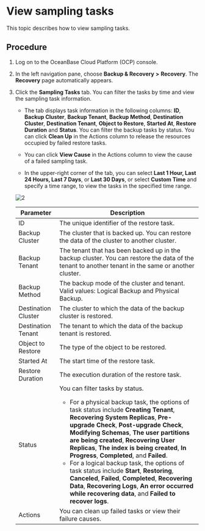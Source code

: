 # View sampling tasks

This topic describes how to view sampling tasks. 

## Procedure

1. Log on to the OceanBase Cloud Platform (OCP) console. 

2. In the left navigation pane, choose **Backup & Recovery** **\>** **Recovery**. The **Recovery** page automatically appears. 

3. Click the **Sampling Tasks** tab. You can filter the tasks by time and view the sampling task information. 

   * The tab displays task information in the following columns: **ID**, **Backup Cluster**, **Backup Tenant**, **Backup Method**, **Destination Cluster**, **Destination Tenant**, **Object to Restore**, **Started At**, **Restore Duration** and **Status**. You can filter the backup tasks by status. You can click **Clean Up** in the Actions column to release the resources occupied by failed restore tasks. 

   * You can click **View Cause** in the Actions column to view the cause of a failed sampling task. 

   * In the upper-right corner of the tab, you can select **Last 1 Hour, Last 24 Hours, Last 7 Days**, or **Last 30 Days**, or select **Custom Time** and specify a time range, to view the tasks in the specified time range. 

   ![2](https://obbusiness-private.oss-cn-shanghai.aliyuncs.com/doc/img/ocp/422/OAS/sampling-task-1.png)

   | **Parameter** | **Description** |
   | --- | --- |
   | ID | The unique identifier of the restore task.  |
   | Backup Cluster | The cluster that is backed up. You can restore the data of the cluster to another cluster.  |
   | Backup Tenant | The tenant that has been backed up in the backup cluster. You can restore the data of the tenant to another tenant in the same or another cluster.  |
   | Backup Method | The backup mode of the cluster and tenant. Valid values: Logical Backup and Physical Backup.  |
   | Destination Cluster | The cluster to which the data of the backup cluster is restored.  |
   | Destination Tenant | The tenant to which the data of the backup tenant is restored.  |
   | Object to Restore | The type of the object to be restored.  |
   | Started At | The start time of the restore task.  |
   | Restore Duration | The execution duration of the restore task.  |
   | Status | You can filter tasks by status. <ul><li>For a physical backup task, the options of task status include **Creating Tenant**, **Recovering System Replicas**, **Pre-upgrade Check**, **Post-upgrade Check**, **Modifying Schemas**, **The user partitions are being created**, **Recovering User Replicas**, **The index is being created**, **In Progress**, **Completed**, and **Failed**. </li><li>For a logical backup task, the options of task status include **Start**, **Restoring**, **Canceled**, **Failed**, **Completed**, **Recovering Data**, **Recovering Logs**, **An error occurred while recovering data**, and **Failed to recover logs**. </li></ul> |
   | Actions | You can clean up failed tasks or view their failure causes.  |
